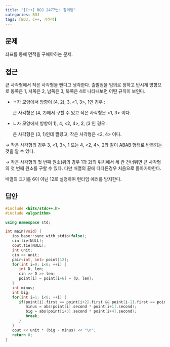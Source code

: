 ```yaml
---
title: "[C++] BOJ 2477번: 참외밭"
categories: BOJ
tags: [BOJ, C++, 기하학]
---
```


## 문제

좌표를 통해 면적을 구해야하는 문제.

## 접근

큰 사각형에서 작은 사각형을 뺀다고 생각한다. 출발점을 임의로 정하고 반시계 방향으로 동쪽은 1, 서쪽은 2, 남쪽은 3, 북쪽은 4로 나타내보면 어떤 규칙이 보인다. 

- ㄱ자 모양에서 방향이 (4, 2), 3, <1, 3>, 1인 경우 :
    
    큰 사각형은 (4, 2)에서 구할 수 있고 작은 사각형은 <1, 3> 이다.
    
- ㄴ자 모양에서 방향이 1), 4, <2, 4>, 2, (3 인 경우 :
    
    큰 사각형은 (3, 1)인데 짤렸고, 작은 사각형은 <2, 4> 이다.
    

→ 작은 사각형의 경우 3, <1, 3>, 1 또는 4, <2, 4>, 2와 같이 ABAB 형태로 반복되는 것을 알 수 있다.

→ 작은 사각형의 첫 번째 원소(위의 경우 1과 2)의 위치에서 세 칸 건너뛰면 큰 사각형의 첫 번째 원소를 구할 수 있다. 다만 배열의 끝에 다다른경우 처음으로 돌아가야한다.

배열의 크기를 6이 아닌 12로 설정하여 런타임 에러를 방지한다.

## 답안

```cpp
#include <bits/stdc++.h>
#include <algorithm>

using namespace std;

int main(void) {
   ios_base::sync_with_stdio(false);
   cin.tie(NULL);
   cout.tie(NULL);
   int unit;
   cin >> unit;
   pair<int, int> point[12];
   for(int i=0; i<6; ++i) {
      int D, len;
      cin >> D >> len;
      point[i] = point[i+6] = {D, len};
   }
   int minus;
   int big;
   for(int i=1; i<8; ++i) {
      if(point[i].first == point[i+2].first && point[i-1].first == point[i+1].first) {
         minus = abs(point[i].second * point[i+1].second);
         big = abs(point[i+3].second * point[i+4].second);
         break;
      }
   }
   cout << unit * (big - minus) << "\n";
   return 0;
}
```